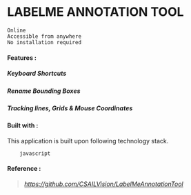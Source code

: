 # LABELME ANNOTATION TOOL
```
Online
Accessible from anywhere
No installation required
```
#### Features : 
##### Keyboard Shortcuts 
> 
##### Rename Bounding Boxes
>
##### Tracking lines, Grids & Mouse Coordinates
> 

#### Built with :
This application is built upon following technology stack.
```
    javascript
```

#### Reference : 
> _https://github.com/CSAILVision/LabelMeAnnotationTool_